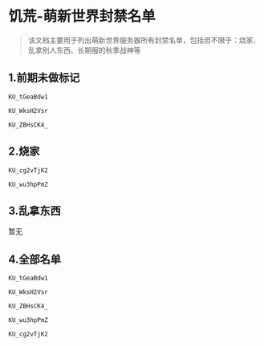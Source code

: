 # 饥荒-萌新世界封禁名单

> 该文档主要用于列出萌新世界服务器所有封禁名单，包括但不限于：烧家、乱拿别人东西、长期服的秋季战神等

## 1.前期未做标记

	KU_tGeaBdw1
	
	KU_WksH2Vsr
	
	KU_ZBHsCK4_

## 2.烧家

	KU_cg2vTjK2
	
	KU_wu3hpPmZ

## 3.乱拿东西

暂无

## 4.全部名单

	KU_tGeaBdw1
	
	KU_WksH2Vsr
	
	KU_ZBHsCK4_
	
	KU_wu3hpPmZ
	
	KU_cg2vTjK2